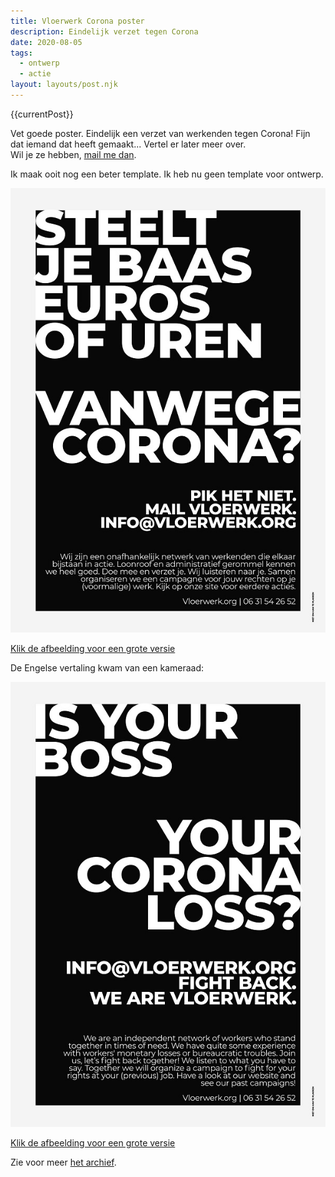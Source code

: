 ```yaml
---
title: Vloerwerk Corona poster 
description: Eindelijk verzet tegen Corona
date: 2020-08-05
tags:
  - ontwerp
  - actie
layout: layouts/post.njk
---
```


{{currentPost}}

<p>Vet goede poster. Eindelijk een verzet van werkenden tegen Corona! Fijn dat iemand dat heeft gemaakt... Vertel er later meer over. <br> Wil je ze hebben, <a href='mailto:info@sjerpbouwtsites.nl'>mail me dan</a>.</p>

<p>Ik maak ooit nog een beter template. Ik heb nu geen template voor ontwerp.</p>

<a target='_blank' href='/img/ontwerp/2020/vw corona poster v3 A2 NL.jpg'>
<img src='/img/ontwerp/2020/vw-corona-poster-v3-A2-NL-klein.jpg'>
<p> Klik de afbeelding voor een grote versie</p>
</a>

<p>De Engelse vertaling kwam van een kameraad:</p>
<a target='_blank' href='/img/ontwerp/2020/vw corona poster v3 A2 ENG.jpg'>
<img src='/img/ontwerp/2020/vw corona poster v3 A2 ENG klein.jpg'>
<p> Klik de afbeelding voor een grote versie</p>
</a>

<p>Zie voor meer <a href="{{ '/posts/' | url }}">het archief</a>.</p>
